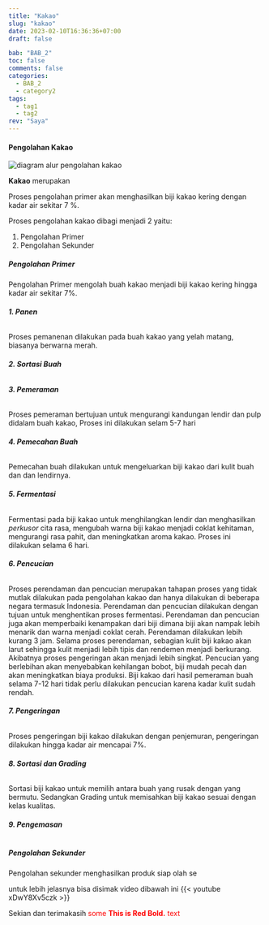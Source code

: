```yaml
---
title: "Kakao"
slug: "kakao"
date: 2023-02-10T16:36:36+07:00
draft: false

bab: "BAB_2"
toc: false
comments: false
categories:
  - BAB_2
  - category2
tags:
  - tag1
  - tag2
rev: "Saya"
---
```


#### Pengolahan Kakao
![diagram alur pengolahan kakao](https://unsplash.com/photos/EXcebySSEMo
)

**Kakao** merupakan

Proses pengolahan primer akan menghasilkan biji kakao kering dengan kadar air sekitar 7 %.

Proses pengolahan kakao dibagi menjadi 2 yaitu:

1. Pengolahan Primer
2. Pengolahan Sekunder

##### Pengolahan Primer

Pengolahan Primer mengolah buah kakao menjadi biji kakao kering hingga kadar air sekitar 7%.

###### **1. Panen**

Proses pemanenan dilakukan pada buah kakao yang yelah matang, biasanya berwarna merah.

###### **2. Sortasi Buah**

###### **3. Pemeraman**

Proses pemeraman bertujuan untuk mengurangi kandungan lendir dan pulp didalam buah kakao,
Proses ini dilakukan selam 5-7 hari

###### **4. Pemecahan Buah**

Pemecahan buah dilakukan untuk mengeluarkan biji kakao dari kulit buah dan dan lendirnya.

###### **5. Fermentasi**

Fermentasi pada biji kakao untuk menghilangkan lendir dan menghasilkan _perkusor_ cita rasa, mengubah warna biji kakao menjadi coklat kehitaman, mengurangi rasa pahit, dan meningkatkan aroma kakao. Proses ini dilakukan selama 6 hari.

###### **6. Pencucian**
Proses perendaman dan pencucian merupakan tahapan proses yang tidak mutlak dilakukan pada pengolahan kakao dan hanya dilakukan di beberapa negara termasuk Indonesia. Perendaman dan pencucian dilakukan dengan tujuan untuk menghentikan proses fermentasi. Perendaman dan pencucian juga akan memperbaiki kenampakan dari biji dimana biji akan nampak lebih menarik dan warna menjadi coklat cerah.
Perendaman dilakukan lebih kurang 3 jam. Selama proses perendaman, sebagian kulit biji kakao akan larut sehingga kulit menjadi lebih tipis dan rendemen menjadi berkurang. Akibatnya proses pengeringan akan menjadi lebih singkat. Pencucian yang berlebihan akan menyebabkan kehilangan bobot, biji mudah pecah dan akan meningkatkan biaya produksi. Biji kakao dari hasil pemeraman buah selama 7-12 hari tidak perlu dilakukan pencucian karena kadar kulit sudah rendah.


###### **7. Pengeringan**

Proses pengeringan biji kakao dilakukan dengan penjemuran, pengeringan dilakukan hingga kadar air mencapai 7%.

###### **8. Sortasi dan Grading**

Sortasi biji kakao untuk memilih antara buah yang rusak dengan yang bermutu. Sedangkan Grading untuk memisahkan biji kakao sesuai dengan kelas kualitas.

###### **9. Pengemasan**

#

##### Pengolahan Sekunder

Pengolahan sekunder menghasilkan produk siap olah se

untuk lebih jelasnya bisa disimak video dibawah ini
{{< youtube xDwY8Xv5czk >}}

Sekian dan terimakasih
<span style="color:red">some **This is Red Bold.** text</span>

<!--more-->
